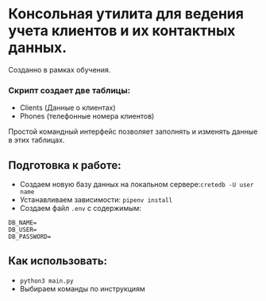 # Консольная утилита для ведения учета клиентов и их контактных данных.  

Созданно в рамках обучения.

### Скрипт создает две таблицы:
- Clients (Данные о клиентах)
- Phones (телефонные номера клиентов)  

Простой командный интерфейс позволяет заполнять и изменять данные в этих таблицах.

## Подготовка к работе:
- Создаем новую базу данных на локальном сервере:`cretedb -U user name`
- Устанавливаем зависимости: `pipenv install`
- Создаем файл `.env` с содержимым:

````
DB_NAME=
DB_USER=
DB_PASSWORD=
````

## Как использовать:
- `python3 main.py`
- Выбираем команды по инструкциям
 
